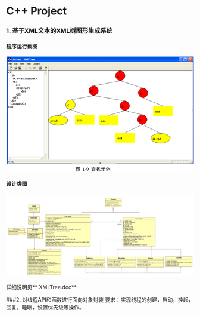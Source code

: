 C++ Project
============


### 1. 基于XML文本的XML树图形生成系统 
#### 程序运行截图
![](Screenshots/1.jpg?raw=true)

#### 设计类图
![](Screenshots/02.jpg?raw=true)


详细说明见** XMLTree.doc**




###2. 对线程API和函数进行面向对象封装
要求：实现线程的创建，启动，挂起，回复，睡眠，设置优先级等操作。






